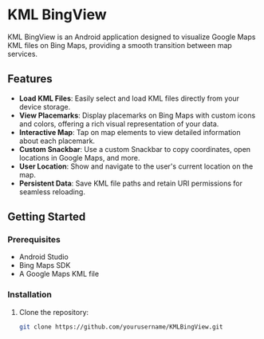 # KML BingView

KML BingView is an Android application designed to visualize Google Maps KML files on Bing Maps, providing a smooth transition between map services.

## Features

- **Load KML Files**: Easily select and load KML files directly from your device storage.
- **View Placemarks**: Display placemarks on Bing Maps with custom icons and colors, offering a rich visual representation of your data.
- **Interactive Map**: Tap on map elements to view detailed information about each placemark.
- **Custom Snackbar**: Use a custom Snackbar to copy coordinates, open locations in Google Maps, and more.
- **User Location**: Show and navigate to the user's current location on the map.
- **Persistent Data**: Save KML file paths and retain URI permissions for seamless reloading.

## Getting Started

### Prerequisites

- Android Studio
- Bing Maps SDK
- A Google Maps KML file

### Installation

1. Clone the repository:
   ```sh
   git clone https://github.com/yourusername/KMLBingView.git
